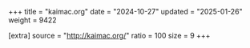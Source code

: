 +++
title = "kaimac.org"
date = "2024-10-27"
updated = "2025-01-26"
weight = 9422

[extra]
source = "http://kaimac.org/"
ratio = 100
size = 9
+++

